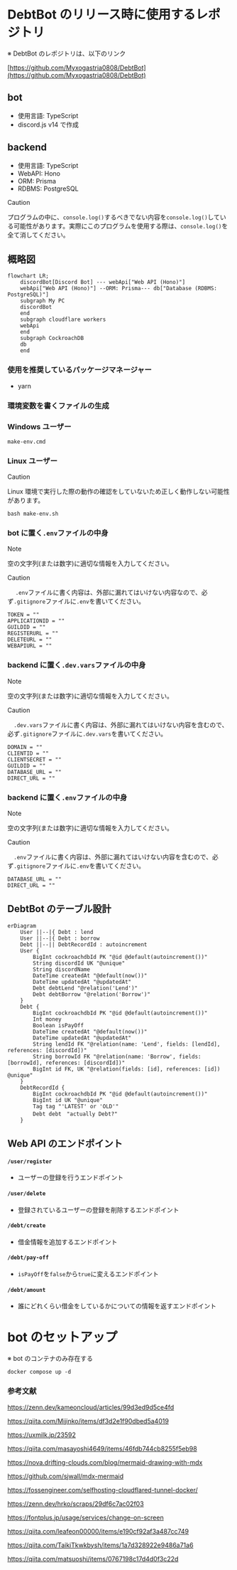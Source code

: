 # DebtBot のリリース時に使用するレポジトリ

※ DebtBot のレポジトリは、以下のリンク

[https://github.com/Myxogastria0808/DebtBot](https://github.com/Myxogastria0808/DebtBot)

## bot

-   使用言語: TypeScript
-   discord.js v14 で作成

## backend

-   使用言語: TypeScript
-   WebAPI: Hono
-   ORM: Prisma
-   RDBMS: PostgreSQL

> [!CAUTION]
> プログラムの中に、`console.log()`するべきでない内容を`console.log()`している可能性があります。実際にこのプログラムを使用する際は、`console.log()`を全て消してください。

## 概略図

```mermaid
flowchart LR;
    discordBot[Discord Bot] --- webApi["Web API (Hono)"]
    webApi["Web API (Hono)"] --ORM: Prisma--- db["Database (RDBMS: PostgreSQL)"]
    subgraph My PC
    discordBot
    end
    subgraph cloudflare workers
    webApi
    end
    subgraph CockroachDB
    db
    end
```

### 使用を推奨しているパッケージマネージャー

-   yarn

### 環境変数を書くファイルの生成

### Windows ユーザー

```batch
make-env.cmd
```

### Linux ユーザー

> [!CAUTION]
> Linux 環境で実行した際の動作の確認をしていないため正しく動作しない可能性があります。

```shell
bash make-env.sh
```

### bot に置く`.env`ファイルの中身

> [!NOTE]
> 空の文字列(または数字)に適切な情報を入力してください。

> [!CAUTION]
> 　 `.env`ファイルに書く内容は、外部に漏れてはいけない内容なので、必ず`.gitignore`ファイルに`.env`を書いてください。

```.env
TOKEN = ""
APPLICATIONID = ""
GUILDID = ""
REGISTERURL = ""
DELETEURL = ""
WEBAPIURL = ""

```

### backend に置く`.dev.vars`ファイルの中身

> [!NOTE]
> 空の文字列(または数字)に適切な情報を入力してください。

> [!CAUTION]
> 　`.dev.vars`ファイルに書く内容は、外部に漏れてはいけない内容を含むので、必ず`.gitignore`ファイルに`.dev.vars`を書いてください。

```.env
DOMAIN = ""
CLIENTID = ""
CLIENTSECRET = ""
GUILDID = ""
DATABASE_URL = ""
DIRECT_URL = ""
```

### backend に置く`.env`ファイルの中身

> [!NOTE]
> 空の文字列(または数字)に適切な情報を入力してください。

> [!CAUTION]
> 　`.env`ファイルに書く内容は、外部に漏れてはいけない内容を含むので、必ず`.gitignore`ファイルに`.env`を書いてください。

```.env
DATABASE_URL = ""
DIRECT_URL = ""

```

## DebtBot のテーブル設計

```mermaid
erDiagram
    User ||--|{ Debt : lend
    User ||--|{ Debt : borrow
    Debt ||--|| DebtRecordId : autoincrement
    User {
        BigInt cockroachdbId PK "@id @default(autoincrement())"
        String discordId UK "@unique"
        String discordName
        DateTime createdAt "@default(now())"
        DateTime updatedAt "@updatedAt"
        Debt debtLend "@relation('Lend')"
        Debt debtBorrow "@relation('Borrow')"
    }
    Debt {
        BigInt cockroachdbId PK "@id @default(autoincrement())"
        Int money
        Boolean isPayOff
        DateTime createdAt "@default(now())"
        DateTime updatedAt "@updatedAt"
        String lendId FK "@relation(name: 'Lend', fields: [lendId], references: [discordId])"
        String borrowId FK "@relation(name: 'Borrow', fields: [borrowId], references: [discordId])"
        BigInt id FK, UK "@relation(fields: [id], references: [id]) @unique"
    }
    DebtRecordId {
        BigInt cockroachdbId PK "@id @default(autoincrement())"
        BigInt id UK "@unique"
        Tag tag "'LATEST' or 'OLD'"
        Debt debt　"actually Debt?"
    }
```

## Web API のエンドポイント

#### `/user/register`

-   ユーザーの登録を行うエンドポイント

#### `/user/delete`

-   登録されているユーザーの登録を削除するエンドポイント

#### `/debt/create`

-   借金情報を追加するエンドポイント

#### `/debt/pay-off`

-   `isPayOff`を`false`から`true`に変えるエンドポイント

#### `/debt/amount`

-   誰にどれくらい借金をしているかについての情報を返すエンドポイント

# bot のセットアップ

※ bot のコンテナのみ存在する

```shell
docker compose up -d
```

### 参考文献

https://zenn.dev/kameoncloud/articles/99d3ed9d5ce4fd

https://qiita.com/Mijinko/items/df3d2e1f90dbed5a4019

https://uxmilk.jp/23592

https://qiita.com/masayoshi4649/items/46fdb744cb8255f5eb98

https://nova.drifting-clouds.com/blog/mermaid-drawing-with-mdx

https://github.com/sjwall/mdx-mermaid

https://fossengineer.com/selfhosting-cloudflared-tunnel-docker/

https://zenn.dev/hrko/scraps/29df6c7ac02f03

https://fontplus.jp/usage/services/change-on-screen

https://qiita.com/leafeon00000/items/e190cf92af3a487cc749

https://qiita.com/TaikiTkwkbysh/items/1a7d328922e9486a71a6

https://qiita.com/matsuoshi/items/0767198c17d4d0f3c22d
